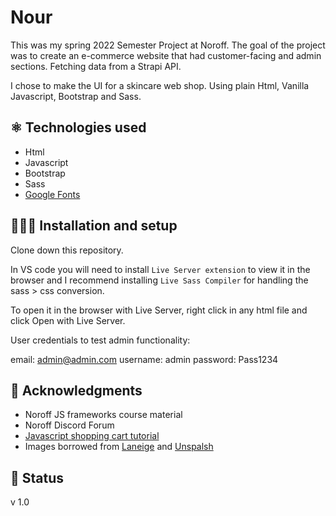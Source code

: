 # Nour

This was my spring 2022 Semester Project at Noroff. The goal of the project was to create an e-commerce website that had customer-facing and admin sections. Fetching data from a Strapi API. 

I chose to make the UI for a skincare web shop. Using plain Html, Vanilla Javascript, Bootstrap and Sass. 

## ⚛️ Technologies used

- Html
- Javascript
- Bootstrap
- Sass
- [Google Fonts](https://fonts.google.com)

## 👩🏻‍💻 Installation and setup 

Clone down this repository. 

In VS code you will need to install `Live Server extension` to view it in the browser and I recommend installing `Live Sass Compiler` for handling the sass > css conversion. 

To open it in the browser with Live Server, right click in any html file and click Open with Live Server.

User credentials to test admin functionality:

email: admin@admin.com
username: admin
password: Pass1234

## 📝 Acknowledgments

- Noroff JS frameworks course material
- Noroff Discord Forum
- [Javascript shopping cart tutorial](https://www.youtube.com/watch?v=B20Getj_Zk4)
- Images borrowed from [Laneige](https://www.laneige.com/int/en/index.html) and [Unspalsh](https://unsplash.com/)

## 📶 Status 

v 1.0


